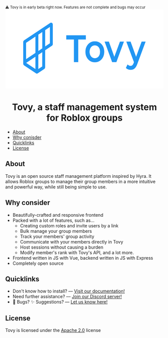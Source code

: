 <div>
  <small>⚠️ Tovy is in early beta right now. Features are not complete and bugs may occur</small>
  <div align="center">
    <img height="250px" src="./logo.png"></img>
    <h1>Tovy, a staff management system for Roblox groups</h1>
  </div>
  <ul>
    <li><a href="#about">About</a></li>
    <li><a href="#why-consider">Why conisder</a></li>
    <li><a href="#quicklinks">Quicklinks</a></li>
    <li><a href="#license">License</a></li>
  </ul>
  <h2>About</h2>
  <p>
    Tovy is an open source staff management platform inspired by Hyra. It allows Roblox groups to manage their group members in a more intuitive and powerful way, while still being simple to use.
  </p>
  <h2>Why consider</h2>
  <ul>
    <li>
      Beautifully-crafted and responsive frontend
    </li>
    <li>
      Packed with a lot of features, such as...
      <ul>
        <li>
          Creating custom roles and invite users by a link
        </li>
        <li>
          Bulk manage your group members
        </li>
        <li>
          Track your members' group activity
        </li>
        <li>
          Communicate with your members directly in Tovy
        </li>
        <li>
          Host sessions without causing a burden
        </li>
        <li>
           Modify member's rank with Tovy's API, and a lot more.
        </li>
      </ul>
    </li>
    <li>
      Frontend written in JS with Vue, backend written in JS with Express
    </li>
    <li>
      Completely open source
    </li>
  </ul>
  <h2>Quicklinks</h2>
  <ul>
    <li>
      Don't know how to install? –– <a href="https://docs.tovyblox.xyz/">Visit our documentation!</a>
    </li>
    <li>
      Need further assistance? –– <a href="https://discord.gg/2AJPbyNwbQ">Join our Discord server!</a>
    </li>
    <li>
      🐛 Bugs? ✨ Suggestions? –– <a href="https://feedback.tovyblox.xyz/">Let us know here!</a>
    </li>
  </ul>
  <h2>License</h2>
  Tovy is licensed under the <a href="./LICENSE">Apache 2.0</a> license
</div>
